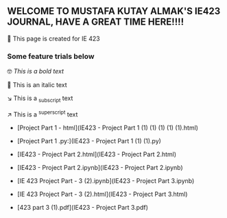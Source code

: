 ## WELCOME TO MUSTAFA KUTAY ALMAK'S IE423 JOURNAL, HAVE A GREAT TIME HERE!!!!

📕 This page is created for IE 423


### Some feature trials below

🤓 *This is a bold text*

👾 This is an italic text

↘️ This is a <sub>subscript</sub> text

↗️ This is a <sup>superscript</sup> text



* [Project Part 1 - html](IE423 - Project Part 1 (1) (1) (1) (1) (1).html)
  
* [Project Part 1 .py:](IE423 - Project Part 1 (1) (1).py)

* [IE423 - Project Part 2.html](IE423 - Project Part 2.html)
* [IE423 - Project Part 2.ipynb](IE423 - Project Part 2.ipynb)



* [IE 423 Project Part - 3 (2).ipynb](IE423 - Project Part 3.ipynb)
* [IE 423 Project Part - 3 (2).html](IE423 - Project Part 3.html)
* [423 part 3 (1).pdf](IE423 - Project Part 3.pdf)



